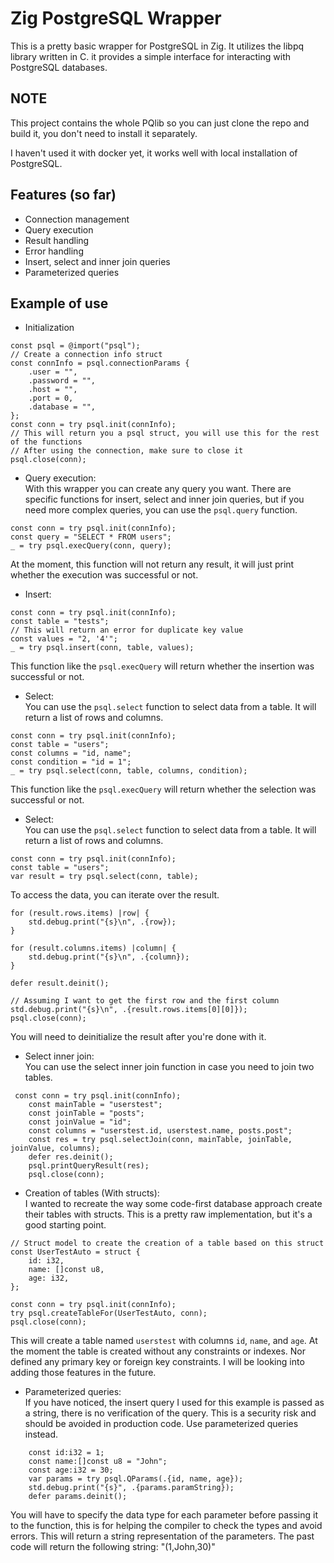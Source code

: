 # Zig PostgreSQL Wrapper
This is a pretty basic wrapper for PostgreSQL in Zig.
It utilizes the libpq library written in C. it provides a simple interface for interacting with PostgreSQL databases.

## NOTE
This project contains the whole PQlib so you can just clone the repo and build it, you don't need to install it separately.

I haven't used it with docker yet, it works well with local installation of PostgreSQL.

## Features (so far)
- Connection management
- Query execution
- Result handling
- Error handling
- Insert, select and inner join queries
- Parameterized queries

## Example of use 
- Initialization
```zig
const psql = @import("psql");
// Create a connection info struct
const connInfo = psql.connectionParams {
    .user = "",
    .password = "",
    .host = "",
    .port = 0,
    .database = "",
};
const conn = try psql.init(connInfo);
// This will return you a psql struct, you will use this for the rest of the functions
// After using the connection, make sure to close it
psql.close(conn);
```
- Query execution:  
With this wrapper you can create any query you want.
There are specific functions for insert, select and inner join queries, but if you need more complex queries, you can use the `psql.query` function.
```Zig
const conn = try psql.init(connInfo);
const query = "SELECT * FROM users";
_ = try psql.execQuery(conn, query);
```
At the moment, this function will not return any result, it will just print whether the execution was successful or not.

- Insert:  
```zig
const conn = try psql.init(connInfo);
const table = "tests";
// This will return an error for duplicate key value
const values = "2, '4'";
_ = try psql.insert(conn, table, values);
```
This function like the `psql.execQuery` will return whether the insertion was successful or not.

- Select:  
You can use the `psql.select` function to select data from a table. It will return a list of rows and columns.
```zig
const conn = try psql.init(connInfo);
const table = "users";
const columns = "id, name";
const condition = "id = 1";
_ = try psql.select(conn, table, columns, condition);
```
This function like the `psql.execQuery` will return whether the selection was successful or not.

- Select:  
You can use the `psql.select` function to select data from a table. It will return a list of rows and columns.
```zig
const conn = try psql.init(connInfo);
const table = "users";
var result = try psql.select(conn, table);
```
To access the data, you can iterate over the result.
```zig
for (result.rows.items) |row| {
    std.debug.print("{s}\n", .{row});
}

for (result.columns.items) |column| {
    std.debug.print("{s}\n", .{column});
}

defer result.deinit();

// Assuming I want to get the first row and the first column
std.debug.print("{s}\n", .{result.rows.items[0][0]});
psql.close(conn);
```
You will need to deinitialize the result after you're done with it.

- Select inner join:  
You can use the select inner join function in case you need to join two tables.
```zig
 const conn = try psql.init(connInfo);
    const mainTable = "userstest";
    const joinTable = "posts";
    const joinValue = "id";
    const columns = "userstest.id, userstest.name, posts.post";
    const res = try psql.selectJoin(conn, mainTable, joinTable, joinValue, columns);
    defer res.deinit();
    psql.printQueryResult(res);
    psql.close(conn);
```

- Creation of tables (With structs):  
I wanted to recreate the way some code-first database approach create their tables with structs. This is a pretty raw implementation, but it's a good starting point.
```zig
// Struct model to create the creation of a table based on this struct
const UserTestAuto = struct {
    id: i32,
    name: []const u8,
    age: i32,
};

const conn = try psql.init(connInfo);
try psql.createTableFor(UserTestAuto, conn);
psql.close(conn);
```
This will create a table named `userstest` with columns `id`, `name`, and `age`.
At the moment the table is created without any constraints or indexes. Nor defined any primary key or foreign key constraints. I will be looking into adding those features in the future.

- Parameterized queries:   
If you have noticed, the insert query I used for this example is passed as a string, there is no verification of the query. This is a security risk and should be avoided in production code. Use parameterized queries instead.
```zig
    const id:i32 = 1;
    const name:[]const u8 = "John";
    const age:i32 = 30;
    var params = try psql.QParams(.{id, name, age});
    std.debug.print("{s}", .{params.paramString});
    defer params.deinit();
```
You will have to specify the data type for each parameter before passing it to the function, this is for helping the compiler to check the types and avoid errors.
This will return a string representation of the parameters.
The past code will return the following string:
"(1,John,30)"